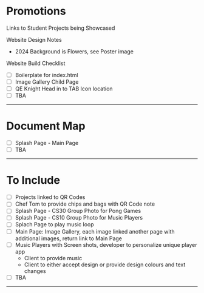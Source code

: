 # Promotions
Links to Student Projects being Showcased

Website Design Notes
- 2024 Background is Flowers, see Poster image

Website Build Checklist
- [ ] Boilerplate for index.html
- [ ] Image Gallery Child Page
- [ ] QE Knight Head in to TAB Icon location
- [ ] TBA

---

# Document Map
- [ ] Splash Page - Main Page
- [ ] TBA

---

# To Include
- [ ] Projects linked to QR Codes
- [ ] Chef Tom to provide chips and bags with QR Code note
- [ ] Splash Page - CS30 Group Photo for Pong Games
- [ ] Splash Page - CS10 Group Photo for Music Players
- [ ] Splach Page to play music loop
- [ ] Main Page: Image Gallery, each image linked another page with additional images, return link to Main Page
- [ ] Music Players with Screen shots, developer to personalize unique player app
  - Client to provide music
  - Client to either accept design or provide design colours and text changes
- [ ] TBA

---
